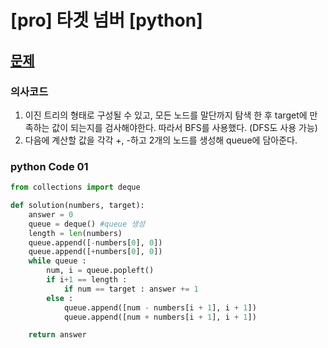# [pro] 타겟 넘버 [python] 

## [문제](https://programmers.co.kr/learn/courses/30/lessons/43165)

### 의사코드 
1. 이진 트리의 형태로 구성될 수 있고, 모든 노드를 말단까지 탐색 한 후 target에 만족하는 값이 되는지를 검사해야한다. 따라서 BFS를 사용했다. (DFS도 사용 가능)
2. 다음에 계산할 값을 각각 +, -하고 2개의 노드를 생성해 queue에 담아준다.

### python Code 01
```py
from collections import deque

def solution(numbers, target):
    answer = 0
    queue = deque() #queue 생성
    length = len(numbers)
    queue.append([-numbers[0], 0])
    queue.append([+numbers[0], 0])
    while queue :
        num, i = queue.popleft()
        if i+1 == length :
            if num == target : answer += 1
        else :
            queue.append([num - numbers[i + 1], i + 1])
            queue.append([num + numbers[i + 1], i + 1])

    return answer
```
